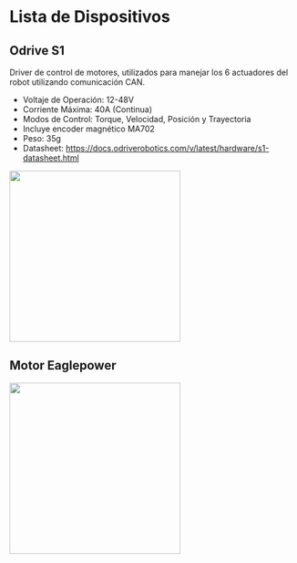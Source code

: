 # Lista de Dispositivos

## Odrive S1
Driver de control de motores, utilizados para manejar los 6 actuadores del robot utilizando comunicación CAN.
- Voltaje de Operación: 12-48V
- Corriente Máxima: 40A (Continua)
- Modos de Control: Torque, Velocidad, Posición y Trayectoria
- Incluye encoder magnético MA702
- Peso: 35g
- Datasheet: https://docs.odriverobotics.com/v/latest/hardware/s1-datasheet.html
  
<img src="https://shop.odriverobotics.com/cdn/shop/files/PXL_20221103_003855089.jpg?v=1705544744&width=823" width="300" height="300"/>




## Motor Eaglepower

<img src="https://images.ctfassets.net/2lpsze4g694w/6NM18r4P4ldZgZr329H73y/f79b29f40418a0ce56fa5d9f389850d9/Screenshot_2024-04-12_at_09.10.15.png" width="300" height="300"/>
